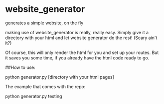 # website_generator
generates a simple website, on the fly

making use of website_generator is really, really easy.  Simply give it a directory with your html and let website generator do the rest!
(Scary ain't it?)

Of course, this will only render the html for you and set up your routes.  But it saves you some time, if you already have
the html code ready to go.

##How to use:

python generator.py [directory with your html pages]

The example that comes with the repo:

python generator.py testing

